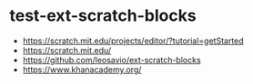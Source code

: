 # test-ext-scratch-blocks

- https://scratch.mit.edu/projects/editor/?tutorial=getStarted
- https://scratch.mit.edu/
- https://github.com/leosavio/ext-scratch-blocks
- https://www.khanacademy.org/
